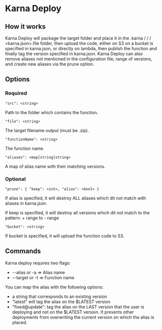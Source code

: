 # Karna Deploy

## How it works

Karna Deploy will package the target folder and place it in the .karna / <functionName> / <alias> / <karna.json>.file folder, then upload the code,
either on S3 on a bucket is specified in karna.json, or directly on lambda, then publish the function and finally tag the version
specified in karna.json.
Karna Deploy can also remove aliases not mentioned in the configuration file, range of versions, and create new aliases
via the prune option.

## Options

### Required

`"src": <string>`

Path to the folder which contains the function.

`"file": <string>`

The target filename output (must be .zip).

`"functionName": <string>`

The function name.

`"aliases": <map[string]string>`

A map of alias name with their matching versions.

### Optional

`"prune": { "keep": <int>, "alias": <bool> }`

If alias is specified, it will destroy ALL aliases which dit not match with aliases in karna.json.

If keep is specified, it will destroy all versions which dit not match to the pattern: <each-alias-version> + range to <each-alias-version> - range

`"bucket": <string>`

If bucket is specified, it will upload the function code to S3.

## Commands

Karna deploy requires two flags:

- --alias or -a => Alias name
- --target or -t => Function name

You can map the alias with the following options:

- a string that corresponds to an existing version
- "latest" will tag the alias on the \$LATEST version
- "fixed@update": tag the alias on the LAST version that the user is deploying and not on the \$LATEST version. It
  prevents other deployments from overwriting the current version on which the alias is placed.
